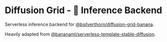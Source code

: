 Diffusion Grid - 🍌 Inference Backend
=====================================

Serverless inference backend for [@bsilverthorn/diffusion-grid-banana](https://github.com/bsilverthorn/diffusion-grid-banana).

Heavily adapted from [@bananaml/serverless-template-stable-diffusion](https://github.com/bananaml/serverless-template-stable-diffusion).
